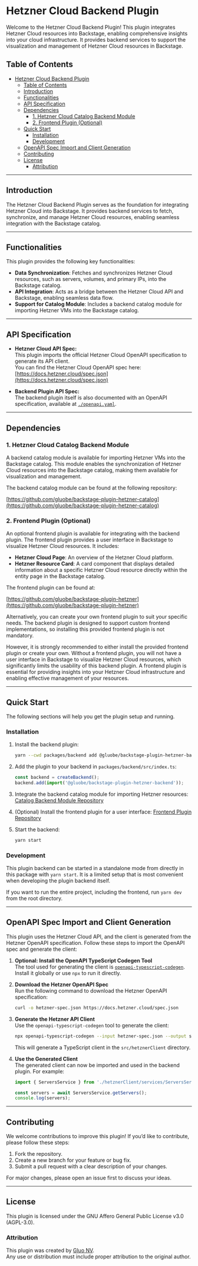 # Hetzner Cloud Backend Plugin

Welcome to the Hetzner Cloud Backend Plugin! This plugin integrates Hetzner Cloud resources into Backstage, enabling comprehensive insights into your cloud infrastructure. It provides backend services to support the visualization and management of Hetzner Cloud resources in Backstage.

## Table of Contents

- [Hetzner Cloud Backend Plugin](#hetzner-cloud-backend-plugin)
  - [Table of Contents](#table-of-contents)
  - [Introduction](#introduction)
  - [Functionalities](#functionalities)
  - [API Specification](#api-specification)
  - [Dependencies](#dependencies)
    - [1. Hetzner Cloud Catalog Backend Module](#1-hetzner-cloud-catalog-backend-module)
    - [2. Frontend Plugin (Optional)](#2-frontend-plugin-optional)
  - [Quick Start](#quick-start)
    - [Installation](#installation)
    - [Development](#development)
  - [OpenAPI Spec Import and Client Generation](#openapi-spec-import-and-client-generation)
  - [Contributing](#contributing)
  - [License](#license)
    - [Attribution](#attribution)

---

## Introduction

The Hetzner Cloud Backend Plugin serves as the foundation for integrating Hetzner Cloud into Backstage. It provides backend services to fetch, synchronize, and manage Hetzner Cloud resources, enabling seamless integration with the Backstage catalog.

---

## Functionalities

This plugin provides the following key functionalities:

- **Data Synchronization**: Fetches and synchronizes Hetzner Cloud resources, such as servers, volumes, and primary IPs, into the Backstage catalog.
- **API Integration**: Acts as a bridge between the Hetzner Cloud API and Backstage, enabling seamless data flow.
- **Support for Catalog Module**: Includes a backend catalog module for importing Hetzner VMs into the Backstage catalog.

---

## API Specification

- **Hetzner Cloud API Spec:**  
  This plugin imports the official Hetzner Cloud OpenAPI specification to generate its API client.  
  You can find the Hetzner Cloud OpenAPI spec here: [https://docs.hetzner.cloud/spec.json](https://docs.hetzner.cloud/spec.json)

- **Backend Plugin API Spec:**  
  The backend plugin itself is also documented with an OpenAPI specification, available at [`./openapi.yaml`](./openapi.yaml).

---

## Dependencies

### 1. Hetzner Cloud Catalog Backend Module

A backend catalog module is available for importing Hetzner VMs into the Backstage catalog. This module enables the synchronization of Hetzner Cloud resources into the Backstage catalog, making them available for visualization and management.

The backend catalog module can be found at the following repository:

[https://github.com/gluobe/backstage-plugin-hetzner-catalog](https://github.com/gluobe/backstage-plugin-hetzner-catalog)

### 2. Frontend Plugin (Optional)

An optional frontend plugin is available for integrating with the backend plugin. The frontend plugin provides a user interface in Backstage to visualize Hetzner Cloud resources. It includes:

- **Hetzner Cloud Page**: An overview of the Hetzner Cloud platform.
- **Hetzner Resource Card**: A card component that displays detailed information about a specific Hetzner Cloud resource directly within the entity page in the Backstage catalog.

The frontend plugin can be found at:

[https://github.com/gluobe/backstage-plugin-hetzner](https://github.com/gluobe/backstage-plugin-hetzner)

Alternatively, you can create your own frontend plugin to suit your specific needs. The backend plugin is designed to support custom frontend implementations, so installing this provided frontend plugin is not mandatory.

However, it is strongly recommended to either install the provided frontend plugin or create your own. Without a frontend plugin, you will not have a user interface in Backstage to visualize Hetzner Cloud resources, which significantly limits the usability of this backend plugin. A frontend plugin is essential for providing insights into your Hetzner Cloud infrastructure and enabling effective management of your resources.

---

## Quick Start

The following sections will help you get the plugin setup and running.

### Installation

1. Install the backend plugin:

   ```bash
   yarn --cwd packages/backend add @gluobe/backstage-plugin-hetzner-backend
   ```

2. Add the plugin to your backend in `packages/backend/src/index.ts`:

   ```ts
   const backend = createBackend();
   backend.add(import('@gluobe/backstage-plugin-hetzner-backend'));
   ```

3. Integrate the backend catalog module for importing Hetzner resources:
   [Catalog Backend Module Repository](https://github.com/gluobe/backstage-plugin-hetzner-catalog)

4. (Optional) Install the frontend plugin for a user interface:
   [Frontend Plugin Repository](https://github.com/gluobe/backstage-plugin-hetzner)

5. Start the backend:
   ```bash
   yarn start
   ```

### Development

This plugin backend can be started in a standalone mode from directly in this package with `yarn start`. It is a limited setup that is most convenient when developing the plugin backend itself.

If you want to run the entire project, including the frontend, run `yarn dev` from the root directory.

---

## OpenAPI Spec Import and Client Generation

This plugin uses the Hetzner Cloud API, and the client is generated from the Hetzner OpenAPI specification. Follow these steps to import the OpenAPI spec and generate the client:

1. **Optional: Install the OpenAPI TypeScript Codegen Tool**  
   The tool used for generating the client is [`openapi-typescript-codegen`](https://github.com/ferdikoomen/openapi-typescript-codegen). Install it globally or use `npx` to run it directly.

2. **Download the Hetzner OpenAPI Spec**  
   Run the following command to download the Hetzner OpenAPI specification:

   ```bash
   curl -o hetzner-spec.json https://docs.hetzner.cloud/spec.json
   ```

3. **Generate the Hetzner API Client**  
   Use the `openapi-typescript-codegen` tool to generate the client:

   ```bash
   npx openapi-typescript-codegen --input hetzner-spec.json --output src/hetznerClient
   ```

   This will generate a TypeScript client in the `src/hetznerClient` directory.

4. **Use the Generated Client**  
   The generated client can now be imported and used in the backend plugin. For example:

   ```typescript
   import { ServersService } from './hetznerClient/services/ServersService';

   const servers = await ServersService.getServers();
   console.log(servers);
   ```

---

## Contributing

We welcome contributions to improve this plugin! If you’d like to contribute, please follow these steps:

1. Fork the repository.
2. Create a new branch for your feature or bug fix.
3. Submit a pull request with a clear description of your changes.

For major changes, please open an issue first to discuss your ideas.

---

## License

This plugin is licensed under the GNU Affero General Public License v3.0 (AGPL-3.0).

### Attribution

This plugin was created by [Gluo NV](https://gluo.be).  
Any use or distribution must include proper attribution to the original author.
